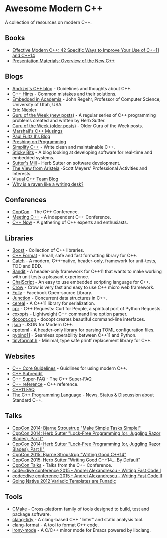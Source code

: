 # Awesome Modern C++

A collection of resources on modern C++.

## Books

* [Effective Modern C++: 42 Specific Ways to Improve Your Use of C++11 and C++14](http://www.amazon.com/dp/1491903996)
* [Presentation Materials: Overview of the New C++](http://www.artima.com/shop/overview_of_the_new_cpp)

## Blogs

* [Andrzej's C++ blog](https://akrzemi1.wordpress.com/) - Guidelines and thoughts about C++.
* [C++ Hints](http://cpphints.com/) - Common mistakes and their solutions.
* [Embedded in Academia](http://blog.regehr.org/) - John Regehr, Professor of Computer Science, University of Utah, USA.
* [Eric Niebler](http://ericniebler.com/)
* [Guru of the Week (new posts)](http://herbsutter.com/gotw/) - A regular series of C++ programming problems created and written by Herb Sutter.
* [Guru of the Week (older posts)](http://www.gotw.ca/gotw/) - Older Guru of the Week posts.
* [Marshall's C++ Musings](https://cplusplusmusings.wordpress.com/)
* [Paul Fultz II's Blog](http://pfultz2.com/blog/)
* [Preshing on Programming](http://preshing.com/)
* [Simplify C++](http://arne-mertz.de/) - Write clean and maintainable C++.
* [Sticky Bits](https://blog.feabhas.com/) - A blog looking at developing software for real-time and embedded systems.
* [Sutter's Mill](http://herbsutter.com/) - Herb Sutter on software development.
* [The View from Aristeia](http://scottmeyers.blogspot.com/) -Scott Meyers' Professional Activities and Interests.
* [Visual C++ Team Blog](https://blogs.msdn.microsoft.com/vcblog/)
* [Why is a raven like a writing desk?](http://www.elbeno.com/blog/)

## Conferences

* [CppCon](http://cppcon.org/) - The C++ Conference.
* [Meeting C++](http://meetingcpp.com/) - A independent C++ Conference.
* [C++ Now](http://cppnow.org/) - A gathering of C++ experts and enthusiasts.

## Libraries

* [Boost](http://www.boost.org/) - Collection of C++ libraries.
* [C++ Format](https://github.com/cppformat/cppformat) - Small, safe and fast formatting library for C++.
* [Catch](https://github.com/philsquared/Catch) - A modern, C++-native, header-only, framework for unit-tests, TDD and BDD.
* [Bandit](http://banditcpp.org/) - A header-only framework for C++11 that wants to make working with unit tests a pleasant experience.
* [ChaiScript](http://chaiscript.com/) - An easy to use embedded scripting language for C++.
* [Crow](https://github.com/ipkn/crow) - Crow is very fast and easy to use C++ micro web framework.
* [Folly](https://github.com/facebook/folly) - Facebook Open-source Library.
* [Junction](https://github.com/preshing/junction) - Concurrent data structures in C++.
* [cereal](https://github.com/USCiLab/cereal) - A C++11 library for serialization.
* [cpr](https://github.com/whoshuu/cpr) - C++ Requests: Curl for People, a spiritual port of Python Requests.
* [cxxopts](https://github.com/jarro2783/cxxopts) -  Lightweight C++ command line option parser.
* [docopt.cpp](https://github.com/docopt/docopt.cpp) - docopt creates beautiful command-line interfaces.
* [json](https://github.com/nlohmann/json) - JSON for Modern C++.
* [cpptoml](https://github.com/skystrife/cpptoml) - A header-only library for parsing TOML configuration files.
* [pybind11](https://github.com/pybind/pybind11) - Seamless operability between C++11 and Python.
* [tinyformat.h](https://github.com/c42f/tinyformat) - Minimal, type safe printf replacement library for C++.

## Websites

* [C++ Core Guidelines](https://github.com/isocpp/CppCoreGuidelines) - Guidlines for using modern C++.
* [C++ Subreddit](https://www.reddit.com/r/cpp)
* [C++ Super-FAQ](https://isocpp.org/faq) - The C++ Super-FAQ.
* [C++ reference](http://en.cppreference.com/w/) - C++ reference.
* [C++11 FAQ](http://www.stroustrup.com/C++11FAQ.html)
* [The C++ Programming Language](https://isocpp.org/) - News, Status & Discussion about Standard C++.

## Talks

* [CppCon 2014: Bjarne Stroustrup "Make Simple Tasks Simple!"](https://www.youtube.com/watch?v=nesCaocNjtQ)
* [CppCon 2014: Herb Sutter "Lock-Free Programming (or, Juggling Razor Blades), Part I"](https://www.youtube.com/watch?v=c1gO9aB9nbs)
* [CppCon 2014: Herb Sutter "Lock-Free Programming (or, Juggling Razor Blades), Part II"](https://www.youtube.com/watch?v=CmxkPChOcvw)
* [CppCon 2015: Bjarne Stroustrup "Writing Good C++14"](https://www.youtube.com/watch?v=1OEu9C51K2A)
* [CppCon 2015: Herb Sutter "Writing Good C++14... By Default"](https://www.youtube.com/watch?v=hEx5DNLWGgA)
* [CppCon Talks](https://www.youtube.com/user/CppCon/videos) - Talks from the C++ Conference.
* [code::dive conference 2015 - Andrei Alexandrescu - Writing Fast Code I](https://www.youtube.com/watch?v=vrfYLlR8X8k)
* [code::dive conference 2015 - Andrei Alexandrescu - Writing Fast Code II](https://www.youtube.com/watch?v=9tvbz8CSI8M)
* [Going Native 2012 Variadic Templates are Funadic](https://www.youtube.com/watch?v=_zgq6_zFNGY)

## Tools

* [CMake](https://cmake.org/) - Cross-platform family of tools designed to build, test and package software.
* [clang-tidy](http://clang.llvm.org/extra/clang-tidy/) - A clang-based C++ "linter" and static analysis tool.
* [clang-format](http://clang.llvm.org/docs/ClangFormat.html) - A tool to format C++ code.
* [irony-mode](https://github.com/Sarcasm/irony-mode) -  A C/C++ minor mode for Emacs powered by libclang.
